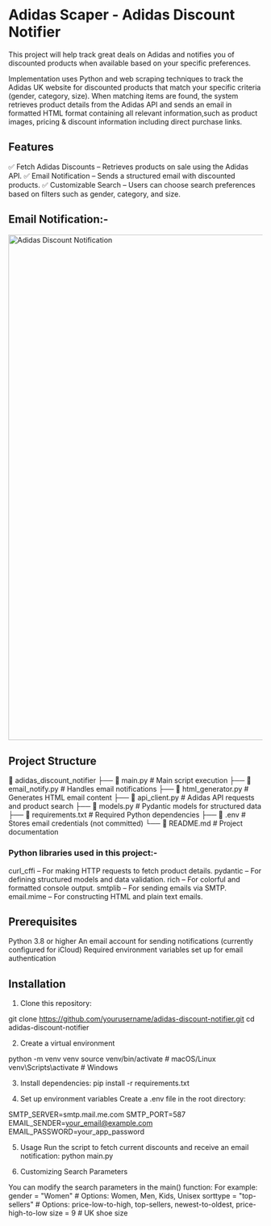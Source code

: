 #  Adidas Scaper - Adidas Discount Notifier

This project will help track great deals on Adidas and notifies you of discounted products when available based on your specific preferences. 

Implementation uses Python and web scraping techniques to track the Adidas UK website for discounted products that match your specific criteria (gender, category, size). When matching items are found, the system retrieves product details from the Adidas API and sends an email in formatted HTML format containing all relevant information,such as product images, pricing & discount information including direct purchase links. 

## Features

✅ Fetch Adidas Discounts – Retrieves products on sale using the Adidas API.
✅ Email Notification – Sends a structured email with discounted products.
✅ Customizable Search – Users can choose search preferences based on filters such as gender, category, and size.

## Email Notification:-
<img width="1000" alt="Adidas Discount Notification" src="https://github.com/user-attachments/assets/55070a0a-a5e1-43dc-8daa-a3bed4c422fb" />


## Project Structure

📂 adidas_discount_notifier
├── 📄 main.py                 # Main script execution
├── 📄 email_notify.py         # Handles email notifications
├── 📄 html_generator.py       # Generates HTML email content
├── 📄 api_client.py           # Adidas API requests and product search
├── 📄 models.py               # Pydantic models for structured data
├── 📄 requirements.txt        # Required Python dependencies
├── 📄 .env                    # Stores email credentials (not committed)
└── 📄 README.md               # Project documentation

### Python libraries used in this project:-

  curl_cffi – For making HTTP requests to fetch product details.
  pydantic – For defining structured models and data validation.
  rich – For colorful and formatted console output.
  smtplib – For sending emails via SMTP.
  email.mime – For constructing HTML and plain text emails.


## Prerequisites

Python 3.8 or higher
An email account for sending notifications (currently configured for iCloud)
Required environment variables set up for email authentication

## Installation

1.  Clone this repository:

git clone https://github.com/yourusername/adidas-discount-notifier.git
cd adidas-discount-notifier

2.  Create a virtual environment

python -m venv venv
source venv/bin/activate  # macOS/Linux
venv\Scripts\activate     # Windows

3.  Install dependencies:
pip install -r requirements.txt


4. Set up environment variables
Create a .env file in the root directory:

SMTP_SERVER=smtp.mail.me.com
SMTP_PORT=587
EMAIL_SENDER=your_email@example.com
EMAIL_PASSWORD=your_app_password

5.  Usage
Run the script to fetch current discounts and receive an email notification:
python main.py

6.  Customizing Search Parameters

You can modify the search parameters in the main() function:
For example:
gender = "Women"          # Options: Women, Men, Kids, Unisex
sorttype = "top-sellers"  # Options: price-low-to-high, top-sellers, newest-to-oldest, price-high-to-low
size = 9 # UK shoe size



